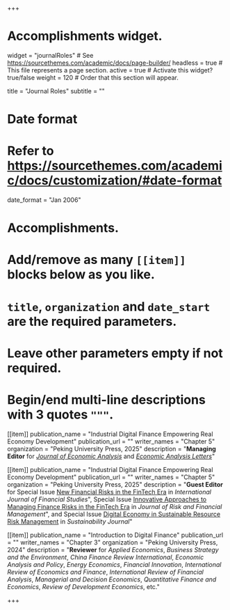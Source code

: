 +++
# Accomplishments widget.
widget = "journalRoles"  # See https://sourcethemes.com/academic/docs/page-builder/
headless = true  # This file represents a page section.
active = true  # Activate this widget? true/false
weight = 120  # Order that this section will appear.

title = "Journal Roles"
subtitle = ""

# Date format
#   Refer to https://sourcethemes.com/academic/docs/customization/#date-format
date_format = "Jan 2006"

# Accomplishments.
#   Add/remove as many `[[item]]` blocks below as you like.
#   `title`, `organization` and `date_start` are the required parameters.
#   Leave other parameters empty if not required.
#   Begin/end multi-line descriptions with 3 quotes `"""`.
 
[[item]]
  publication_name = "Industrial Digital Finance Empowering Real Economy Development"
  publication_url = ""
  writer_names = "Chapter 5"
  organization = "Peking University Press, 2025"
  description = "**Managing Editor** for [_Journal of Economic Analysis_](https://www.anserpress.org/journal/jea) and [_Economic Analysis Letters_](https://www.anserpress.org/journal/eal)"

 [[item]]
  publication_name = "Industrial Digital Finance Empowering Real Economy Development"
  publication_url = ""
  writer_names = "Chapter 5"
  organization = "Peking University Press, 2025"
  description = "**Guest Editor** for Special Issue [New Financial Risks in the FinTech Era](https://www.mdpi.com/journal/ijfs/special_issues/319PDU0WQX) in _International Journal of Financial Studies_", Special Issue [Innovative Approaches to Managing Finance Risks in the FinTech Era](https://www.mdpi.com/journal/jrfm/special_issues/V8K89X54R3) in _Journal of Risk and Financial Management_", and Special Issue [Digital Economy in Sustainable Resource Risk Management](https://www.mdpi.com/journal/sustainability/special_issues/7Y69M0U22D) in _Sustainability Journal_"
  
[[item]]
  publication_name = "Introduction to Digital Finance"
  publication_url = ""
  writer_names = "Chapter 3"
  organization = "Peking University Press, 2024"
  description = "**Reviewer** for _Applied Economics_, _Business Strategy and the Environment_, _China Finance Review International_, _Economic Analysis and Policy_, _Energy Economics_, _Financial Innovation_, _International Review of Economics and Finance_, _International Review of Financial Analysis_, _Managerial and Decision Economics_, _Quantitative Finance and Economics_, _Review of Development Economics_, etc."




+++



